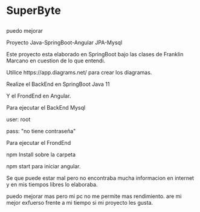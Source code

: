 # SuperByte<p>
puedo mejorar<p>
Proyecto Java-SpringBoot-Angular JPA-Mysql<p>
<p>
Este proyecto esta elaborado en SpringBoot bajo las clases de Franklin Marcano en cuestion de lo que entendi.<p>
<p>
Utilice https://app.diagrams.net/ para crear los diagramas.<p>
<p>
Realize el BackEnd en SpringBoot Java 11<p>
Y el FrondEnd en Angular.<p>
<p>
Para ejecutar el BackEnd Mysql<p>
user: root<p>
pass: "no tiene contraseña" <p>
<p>
Para ejecutar el FrondEnd<p>
npm Install sobre la carpeta<p>
npm start para iniciar angular.<p>
<p>
Se que puede estar mal pero no encontraba mucha informacion en internet y en mis tiempos libres lo elaboraba.<p>
puedo mejorar mas pero mi pc no me permite mas rendimiento. are mi mejor exfuerso frente a mi tiempo si mi proyecto les gusta.<p>
